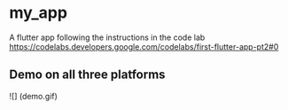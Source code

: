# my_app

A flutter app following the instructions in the code lab https://codelabs.developers.google.com/codelabs/first-flutter-app-pt2#0

## Demo on all three platforms

![] (demo.gif)
